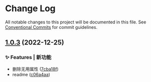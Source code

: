 # Change Log

All notable changes to this project will be documented in this file. See [Conventional Commits](https://conventionalcommits.org) for commit guidelines.

## [1.0.3](https://github.com/yanghumeng/hemi-component/compare/v1.0.3-alpha.4...v1.0.3) (2022-12-25)

### ✨ Features | 新功能

- 删除无用属性 ([7cba18f](https://github.com/yanghumeng/hemi-component/commit/7cba18fbc1e491390e18b26309faef06f87d2654))
- readme ([c06a4aa](https://github.com/yanghumeng/hemi-component/commit/c06a4aa01a67fe3e882dd8bb7fcd8a4827c57f89))
